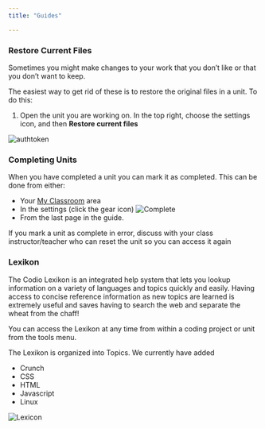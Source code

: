 ```yaml
---
title: "Guides"

---
```


### Restore Current Files
Sometimes you might make changes to your work that you don’t like or that you don’t want to keep. 

The easiest way to get rid of these is to restore the original files in a unit. 
To do this:

1. Open the unit you are working on. In the top right, choose the settings icon, and then **Restore current files**
<img alt="authtoken" src="/img/docs/guides/reset.png" class="simple"/>

<a name="completed"></a>

### Completing Units

When you have completed a unit you can mark it as completed. This can be done from either:

- Your [My Classroom](/docs/dashboard/student/myclassroom/) area
- In the settings (click the gear icon)
	<img alt="Complete" src="/img/docs/guides/complete.png" class="simple"/>
- From the last page in the guide.

If you mark a unit as complete in error, discuss with your class instructor/teacher who can reset the unit so you can access it again

### Lexikon

The Codio Lexikon is an integrated help system that lets you lookup information on a variety of languages and topics quickly and easily. Having access to concise reference information as new topics are learned is extremely useful and saves having to search the web and separate the wheat from the chaff!

You can access the Lexikon at any time from within a coding project or unit from the tools menu.

The Lexikon is organized into Topics. We currently have added 

- Crunch
- CSS
- HTML
- Javascript
- Linux

<img alt="Lexicon" src="/img/docs/lexicon.png" class="simple"/>
